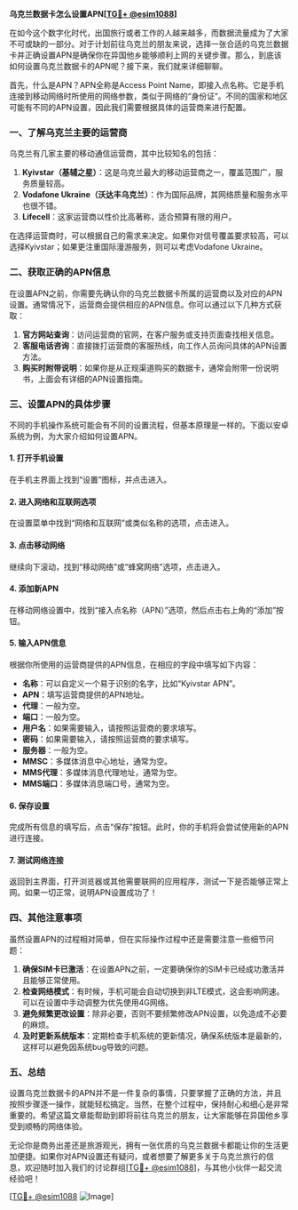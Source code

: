 **乌克兰数据卡怎么设置APN[[TG💪+ @esim1088](https://t.me/s/esim1088)]**

在如今这个数字化时代，出国旅行或者工作的人越来越多，而数据流量成为了大家不可或缺的一部分。对于计划前往乌克兰的朋友来说，选择一张合适的乌克兰数据卡并正确设置APN是确保你在异国他乡能够顺利上网的关键步骤。那么，到底该如何设置乌克兰数据卡的APN呢？接下来，我们就来详细聊聊。

首先，什么是APN？APN全称是Access Point Name，即接入点名称。它是手机连接到移动网络时所使用的网络参数，类似于网络的“身份证”。不同的国家和地区可能有不同的APN设置，因此我们需要根据具体的运营商来进行配置。

### 一、了解乌克兰主要的运营商

乌克兰有几家主要的移动通信运营商，其中比较知名的包括：

1. **Kyivstar（基辅之星）**：这是乌克兰最大的移动运营商之一，覆盖范围广，服务质量较高。
2. **Vodafone Ukraine（沃达丰乌克兰）**：作为国际品牌，其网络质量和服务水平也很不错。
3. **Lifecell**：这家运营商以性价比高著称，适合预算有限的用户。

在选择运营商时，可以根据自己的需求来决定。如果你对信号覆盖要求较高，可以选择Kyivstar；如果更注重国际漫游服务，则可以考虑Vodafone Ukraine。

### 二、获取正确的APN信息

在设置APN之前，你需要先确认你的乌克兰数据卡所属的运营商以及对应的APN设置。通常情况下，运营商会提供相应的APN信息。你可以通过以下几种方式获取：

1. **官方网站查询**：访问运营商的官网，在客户服务或支持页面查找相关信息。
2. **客服电话咨询**：直接拨打运营商的客服热线，向工作人员询问具体的APN设置方法。
3. **购买时附带说明**：如果你是从正规渠道购买的数据卡，通常会附带一份说明书，上面会有详细的APN设置指南。

### 三、设置APN的具体步骤

不同的手机操作系统可能会有不同的设置流程，但基本原理是一样的。下面以安卓系统为例，为大家介绍如何设置APN。

#### 1. 打开手机设置

在手机主界面上找到“设置”图标，并点击进入。

#### 2. 进入网络和互联网选项

在设置菜单中找到“网络和互联网”或类似名称的选项，点击进入。

#### 3. 点击移动网络

继续向下滚动，找到“移动网络”或“蜂窝网络”选项，点击进入。

#### 4. 添加新APN

在移动网络设置中，找到“接入点名称（APN）”选项，然后点击右上角的“添加”按钮。

#### 5. 输入APN信息

根据你所使用的运营商提供的APN信息，在相应的字段中填写如下内容：
- **名称**：可以自定义一个易于识别的名字，比如“Kyivstar APN”。
- **APN**：填写运营商提供的APN地址。
- **代理**：一般为空。
- **端口**：一般为空。
- **用户名**：如果需要输入，请按照运营商的要求填写。
- **密码**：如果需要输入，请按照运营商的要求填写。
- **服务器**：一般为空。
- **MMSC**：多媒体消息中心地址，通常为空。
- **MMS代理**：多媒体消息代理地址，通常为空。
- **MMS端口**：多媒体消息端口号，通常为空。

#### 6. 保存设置

完成所有信息的填写后，点击“保存”按钮。此时，你的手机将会尝试使用新的APN进行连接。

#### 7. 测试网络连接

返回到主界面，打开浏览器或其他需要联网的应用程序，测试一下是否能够正常上网。如果一切正常，说明APN设置成功了！

### 四、其他注意事项

虽然设置APN的过程相对简单，但在实际操作过程中还是需要注意一些细节问题：

1. **确保SIM卡已激活**：在设置APN之前，一定要确保你的SIM卡已经成功激活并且能够正常使用。
2. **检查网络模式**：有时候，手机可能会自动切换到非LTE模式，这会影响网速。可以在设置中手动调整为优先使用4G网络。
3. **避免频繁更改设置**：除非必要，否则不要频繁修改APN设置，以免造成不必要的麻烦。
4. **及时更新系统版本**：定期检查手机系统的更新情况，确保系统版本是最新的，这样可以避免因系统bug导致的问题。

### 五、总结

设置乌克兰数据卡的APN并不是一件复杂的事情，只要掌握了正确的方法，并且按照步骤逐一操作，就能轻松搞定。当然，在整个过程中，保持耐心和细心是非常重要的。希望这篇文章能帮助到即将前往乌克兰的朋友，让大家能够在异国他乡享受到顺畅的网络体验。

无论你是商务出差还是旅游观光，拥有一张优质的乌克兰数据卡都能让你的生活更加便捷。如果你对APN设置还有疑问，或者想要了解更多关于乌克兰旅行的信息，欢迎随时加入我们的讨论群组[[TG💪+ @esim1088](https://t.me/s/esim1088)]，与其他小伙伴一起交流经验吧！

[[TG💪+ @esim1088](https://t.me/s/esim1088) ![Image](https://i.postimg.cc/4NQfJmqS/Snipaste-2025-05-13-00-14-12.png)]